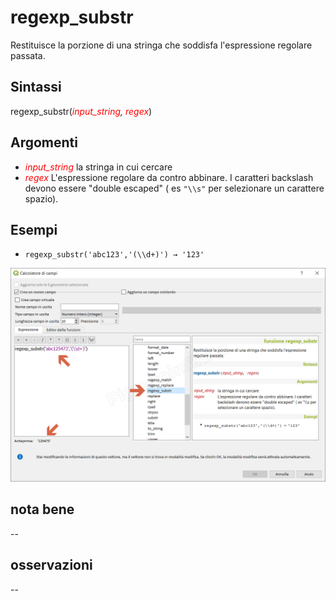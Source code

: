 # regexp_substr

Restituisce la porzione di una stringa che soddisfa l'espressione regolare passata.

## Sintassi

regexp_substr(_<span style="color:red;">input_string</span>, <span style="color:red;">regex</span>_)

## Argomenti

* _<span style="color:red;">input_string</span>_ la stringa in cui cercare
* _<span style="color:red;">regex</span>_ L'espressione regolare da contro abbinare. I caratteri backslash devono essere "double escaped" ( es `"\\s"` per selezionare un carattere spazio).

## Esempi

* `regexp_substr('abc123','(\\d+)') → '123'`

![](../../img/stringhe_di_testo/regexp_substr/regexp_substr1.png)

## nota bene

--

## osservazioni

--
